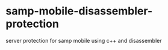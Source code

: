 # samp-mobile-disassembler-protection
server protection for samp mobile using c++ and disassembler


